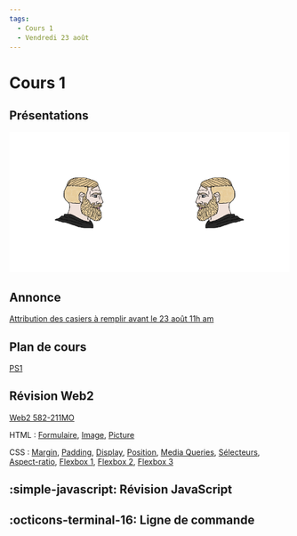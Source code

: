 ```yaml
---
tags:
  - Cours 1
  - Vendredi 23 août
---
```


# Cours 1

## Présentations

![](./assets/presentations.png)

## Annonce

[Attribution des casiers à remplir avant le 23 août 11h am](https://teams.microsoft.com/l/message/19:0df14bbe83b542679a319fb4fa0dcea8@thread.tacv2/1723126817103?tenantId=ffa995c7-10de-4ec8-95db-28ed0576455d&groupId=924057af-2255-4c2a-8ce7-f0a1809ad4a4&parentMessageId=1723126817103&teamName=TIM%20-%20Programme%20TIM&channelName=General&createdTime=1723126817103)

## Plan de cours

[PS1](https://tim-montmorency.com/timdoc/582-424MO/projet-app-festival-art-numerique/)

## Révision Web2

[Web2 582-211MO](https://tim-montmorency.com/timdoc/582-211MO)

HTML : [Formulaire](https://tim-montmorency.com/timdoc/582-211MO/html/formulaire/), [Image](https://tim-montmorency.com/timdoc/582-211MO/html/image/), [Picture](https://tim-montmorency.com/timdoc/582-211MO/html/picture/)

CSS : [Margin](https://tim-montmorency.com/timdoc/582-211MO/css/margin/), [Padding](https://tim-montmorency.com/timdoc/582-211MO/css/padding/), [Display](https://tim-montmorency.com/timdoc/582-211MO/css/display/), [Position](https://tim-montmorency.com/timdoc/582-211MO/css/position/), [Media Queries](https://tim-montmorency.com/timdoc/582-211MO/css/media-queries/), [Sélecteurs](https://tim-montmorency.com/timdoc/582-211MO/css/selecteurs-avances/), [Aspect-ratio](https://tim-montmorency.com/timdoc/582-211MO/css/aspect-ratio/), [Flexbox 1](https://tim-montmorency.com/timdoc/582-211MO/css/flexbox/), [Flexbox 2](https://tim-montmorency.com/timdoc/582-211MO/css/flexbox-intermediaire/), [Flexbox 3](https://tim-montmorency.com/timdoc/582-211MO/css/flexbox-avance/)

## :simple-javascript: Révision JavaScript

## :octicons-terminal-16: Ligne de commande
